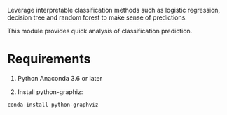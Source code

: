 Leverage interpretable classification methods such as logistic regression, decision tree and random forest to make sense of predictions.

This module provides quick analysis of classification prediction.

# Requirements

1. Python Anaconda 3.6 or later

2. Install python-graphiz:
```
conda install python-graphviz
```
